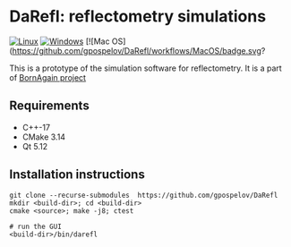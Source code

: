 # DaRefl: reflectometry simulations

[![Linux](https://github.com/gpospelov/DaRefl/workflows/Linux/badge.svg?branch=master)](https://github.com/gpospelov/DaRefl/actions?query=workflow%3ALinux)
[![Windows](https://github.com/gpospelov/DaRefl/workflows/Windows/badge.svg?branch=master)](https://github.com/gpospelov/DaRefl/actions?query=workflow%3AWindows)
[![Mac OS](https://github.com/gpospelov/DaRefl/workflows/MacOS/badge.svg?

This is a prototype of the simulation software for reflectometry.
It is a part of [BornAgain project](https://www.bornagainproject.org)

## Requirements

+ C++-17
+ CMake 3.14
+ Qt 5.12

## Installation instructions

```
git clone --recurse-submodules  https://github.com/gpospelov/DaRefl
mkdir <build-dir>; cd <build-dir>
cmake <source>; make -j8; ctest

# run the GUI
<build-dir>/bin/darefl
```

